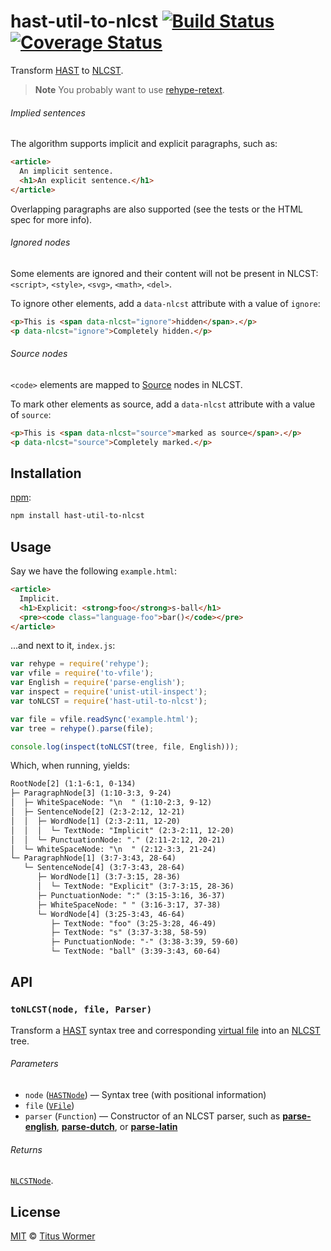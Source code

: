 # hast-util-to-nlcst [![Build Status][travis-badge]][travis] [![Coverage Status][codecov-badge]][codecov]

Transform [HAST][] to [NLCST][].

> **Note** You probably want to use [rehype-retext][].

###### Implied sentences

The algorithm supports implicit and explicit paragraphs, such as:

```html
<article>
  An implicit sentence.
  <h1>An explicit sentence.</h1>
</article>
```

Overlapping paragraphs are also supported (see the tests or the HTML spec
for more info).

###### Ignored nodes

Some elements are ignored and their content will not be present in NLCST:
`<script>`, `<style>`, `<svg>`, `<math>`, `<del>`.

To ignore other elements, add a `data-nlcst` attribute with a value of `ignore`:

```html
<p>This is <span data-nlcst="ignore">hidden</span>.</p>
<p data-nlcst="ignore">Completely hidden.</p>
```

###### Source nodes

`<code>` elements are mapped to [Source][] nodes in NLCST.

To mark other elements as source, add a `data-nlcst` attribute with a value
of `source`:

```html
<p>This is <span data-nlcst="source">marked as source</span>.</p>
<p data-nlcst="source">Completely marked.</p>
```

## Installation

[npm][]:

```bash
npm install hast-util-to-nlcst
```

## Usage

Say we have the following `example.html`:

```html
<article>
  Implicit.
  <h1>Explicit: <strong>foo</strong>s-ball</h1>
  <pre><code class="language-foo">bar()</code></pre>
</article>
```

...and next to it, `index.js`:

```javascript
var rehype = require('rehype');
var vfile = require('to-vfile');
var English = require('parse-english');
var inspect = require('unist-util-inspect');
var toNLCST = require('hast-util-to-nlcst');

var file = vfile.readSync('example.html');
var tree = rehype().parse(file);

console.log(inspect(toNLCST(tree, file, English)));
```

Which, when running, yields:

```txt
RootNode[2] (1:1-6:1, 0-134)
├─ ParagraphNode[3] (1:10-3:3, 9-24)
│  ├─ WhiteSpaceNode: "\n  " (1:10-2:3, 9-12)
│  ├─ SentenceNode[2] (2:3-2:12, 12-21)
│  │  ├─ WordNode[1] (2:3-2:11, 12-20)
│  │  │  └─ TextNode: "Implicit" (2:3-2:11, 12-20)
│  │  └─ PunctuationNode: "." (2:11-2:12, 20-21)
│  └─ WhiteSpaceNode: "\n  " (2:12-3:3, 21-24)
└─ ParagraphNode[1] (3:7-3:43, 28-64)
   └─ SentenceNode[4] (3:7-3:43, 28-64)
      ├─ WordNode[1] (3:7-3:15, 28-36)
      │  └─ TextNode: "Explicit" (3:7-3:15, 28-36)
      ├─ PunctuationNode: ":" (3:15-3:16, 36-37)
      ├─ WhiteSpaceNode: " " (3:16-3:17, 37-38)
      └─ WordNode[4] (3:25-3:43, 46-64)
         ├─ TextNode: "foo" (3:25-3:28, 46-49)
         ├─ TextNode: "s" (3:37-3:38, 58-59)
         ├─ PunctuationNode: "-" (3:38-3:39, 59-60)
         └─ TextNode: "ball" (3:39-3:43, 60-64)
```

## API

### `toNLCST(node, file, Parser)`

Transform a [HAST][] syntax tree and corresponding [virtual file][vfile]
into an [NLCST][nlcst] tree.

###### Parameters

*   `node` ([`HASTNode`][hast])
    — Syntax tree (with positional information)
*   `file` ([`VFile`][vfile])
*   `parser` (`Function`)
    — Constructor of an NLCST parser, such as [**parse-english**][english],
    [**parse-dutch**][dutch], or [**parse-latin**][latin]

###### Returns

[`NLCSTNode`][nlcst].

## License

[MIT][license] © [Titus Wormer][author]

<!-- Definitions -->

[travis-badge]: https://img.shields.io/travis/syntax-tree/hast-util-to-nlcst.svg

[travis]: https://travis-ci.org/syntax-tree/hast-util-to-nlcst

[codecov-badge]: https://img.shields.io/codecov/c/github/syntax-tree/hast-util-to-nlcst.svg

[codecov]: https://codecov.io/github/syntax-tree/hast-util-to-nlcst

[npm]: https://docs.npmjs.com/cli/install

[license]: LICENSE

[author]: http://wooorm.com

[hast]: https://github.com/syntax-tree/hast

[nlcst]: https://github.com/syntax-tree/nlcst

[rehype-retext]: https://github.com/wooorm/rehype-retext

[vfile]: https://github.com/vfile/vfile

[english]: https://github.com/wooorm/parse-english

[latin]: https://github.com/wooorm/parse-latin

[dutch]: https://github.com/wooorm/parse-dutch

[source]: https://github.com/syntax-tree/nlcst#source

